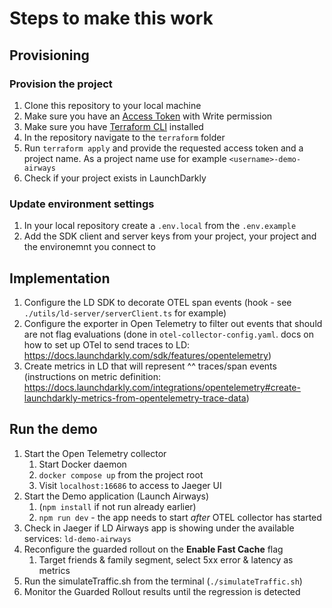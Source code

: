 # Steps to make this work

## Provisioning

### Provision the project

1. Clone this repository to your local machine
2. Make sure you have an [Access Token](https://docs.launchdarkly.com/home/account/api-create) with Write permission
3. Make sure you have [Terraform CLI](https://developer.hashicorp.com/terraform/tutorials/aws-get-started/install-cli) installed
4. In the repository navigate to the `terraform` folder
5. Run `terraform apply` and provide the requested access token and a project name. As a project name use for example `<username>-demo-airways`
6. Check if your project exists in LaunchDarkly

### Update environment settings

1. In your local repository create a `.env.local` from the `.env.example`
2. Add the SDK client and server keys from your project, your project and the environemnt you connect to

## Implementation
1. Configure the LD SDK to decorate OTEL span events (hook - see `./utils/ld-server/serverClient.ts` for example)
2. Configure the exporter in Open Telemetry to filter out events that should are not flag evaluations (done in `otel-collector-config.yaml`. docs on how to set up OTel to send traces to LD: https://docs.launchdarkly.com/sdk/features/opentelemetry)
3. Create metrics in LD that will represent ^^ traces/span events (instructions on metric definition: https://docs.launchdarkly.com/integrations/opentelemetry#create-launchdarkly-metrics-from-opentelemetry-trace-data)

## Run the demo
1. Start the Open Telemetry collector
   1. Start Docker daemon
   2. `docker compose up` from the project root
   3. Visit `localhost:16686` to access to Jaeger UI
2. Start the Demo application (Launch Airways)
   1. (`npm install` if not run already earlier)
   2. `npm run dev` - the app needs to start *after* OTEL collector has started
3. Check in Jaeger if LD Airways app is showing under the available services: `ld-demo-airways`
4. Reconfigure the guarded rollout on the **Enable Fast Cache** flag
   1. Target friends & family segment, select 5xx error & latency as metrics
5. Run the simulateTraffic.sh from the terminal (`./simulateTraffic.sh`)
6. Monitor the Guarded Rollout results until the regression is detected
